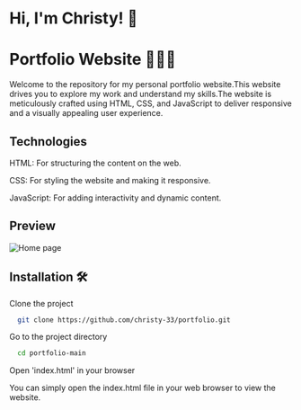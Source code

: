
# Hi, I'm Christy! 👋


# Portfolio Website 👩🏻‍💻

Welcome to the  repository for my personal portfolio website.This website drives you to explore my work and understand my skills.The website is meticulously crafted using HTML, CSS, and JavaScript to deliver responsive and a visually appealing user experience. 


## Technologies
HTML: For structuring the content on the web.

CSS: For styling the website and making it responsive.

JavaScript: For adding interactivity and dynamic content.
## Preview
![Home page](https://github.com/christy-33/portfolio/assets/126772390/5d7edd67-3053-4781-bde8-dde7a9cb68ec)

## Installation 🛠️

Clone the project

```bash
  git clone https://github.com/christy-33/portfolio.git
```

Go to the project directory

```bash
  cd portfolio-main
```




Open 'index.html' in your browser

You can simply open the index.html file in your web browser to view the website.

